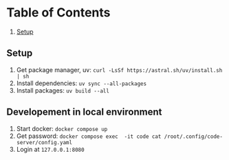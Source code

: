 # Table of Contents

1. [Setup](#setup)

## Setup

1. Get package manager, uv: `curl -LsSf https://astral.sh/uv/install.sh | sh`
2. Install dependencies: `uv sync --all-packages`
3. Install packages: `uv build --all`

## Developement in local environment

1. Start docker: `docker compose up`
2. Get password: `docker compose exec  -it code cat /root/.config/code-server/config.yaml`
3. Login at `127.0.0.1:8080`
